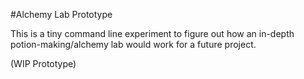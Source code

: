 #Alchemy Lab Prototype

This is a tiny command line experiment to figure out how an in-depth potion-making/alchemy lab would work for a future project.

(WIP Prototype)